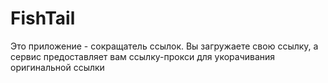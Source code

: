 # FishTail

Это приложение - сокращатель ссылок. Вы загружаете свою ссылку,
а сервис предоставляет вам ссылку-прокси для укорачивания оригинальной ссылки
